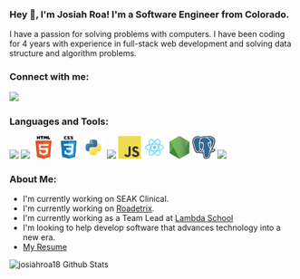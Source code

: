 ### Hey 👋, I'm Josiah Roa! I'm a Software Engineer from Colorado.
I have a passion for solving problems with computers. I have been coding for 4 years with experience in full-stack web development and solving data structure and algorithm problems.

### Connect with me:
<a href='https://www.linkedin.com/in/josiah-roa/'>
    <img width="30" src="https://cdn.jsdelivr.net/npm/simple-icons@v3/icons/linkedin.svg" />
</a>


### Languages and Tools:
<code><img width="40" src="https://cdn.jsdelivr.net/npm/simple-icons@v3/icons/github.svg" /></code>
<code><img width="40" src="https://cdn.jsdelivr.net/npm/simple-icons@v3/icons/git.svg" /></code>
<code><img width='40px' src='https://raw.githubusercontent.com/github/explore/80688e429a7d4ef2fca1e82350fe8e3517d3494d/topics/html/html.png'/></code>
<code><img width='40px' src='https://raw.githubusercontent.com/github/explore/80688e429a7d4ef2fca1e82350fe8e3517d3494d/topics/css/css.png'/></code>
<code><img width='40px' src='https://raw.githubusercontent.com/github/explore/80688e429a7d4ef2fca1e82350fe8e3517d3494d/topics/python/python.png'/></code>
<code><img width="40" src="https://cdn.jsdelivr.net/npm/simple-icons@v3/icons/cplusplus.svg" /></code>
<code><img width='40px' src='https://raw.githubusercontent.com/github/explore/80688e429a7d4ef2fca1e82350fe8e3517d3494d/topics/javascript/javascript.png'/></code>
<code><img width='40px' src='https://raw.githubusercontent.com/github/explore/80688e429a7d4ef2fca1e82350fe8e3517d3494d/topics/react/react.png'/></code>
<code><img width='40px' src='https://raw.githubusercontent.com/github/explore/80688e429a7d4ef2fca1e82350fe8e3517d3494d/topics/nodejs/nodejs.png'/></code>
<code><img width='40px' src='https://raw.githubusercontent.com/github/explore/80688e429a7d4ef2fca1e82350fe8e3517d3494d/topics/postgresql/postgresql.png'/></code>
<code><img width="40" src="https://cdn.jsdelivr.net/npm/simple-icons@v3/icons/apollographql.svg" /></code>

### About Me:
- I'm currently working on SEAK Clinical.
- I'm currently working on [Roadetrix](https://github.com/Roadetrix-Records).
- I'm currently working as a Team Lead at [Lambda School](https://lambdaschool.com/)
- I'm looking to help develop software that advances technology into a new era.
- [My Resume](https://docs.google.com/document/d/1egtAF0EcYqRSJp9-Q61aN-jLhYGhNFc5fdEkfZtSjvU/edit?usp=sharing)




<img alt='josiahroa18 Github Stats' src='https://github-readme-stats-k4dpfooit.vercel.app/api?username=josiahroa18&show_icons=true&hide_border=true'/>
